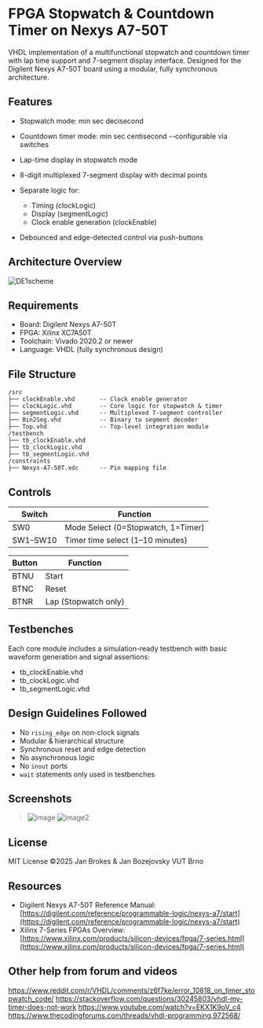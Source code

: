 # FPGA Stopwatch & Countdown Timer on Nexys A7-50T

VHDL implementation of a multifunctional stopwatch and countdown timer with lap time support and 7-segment display interface. Designed for the Digilent Nexys A7-50T board using a modular, fully synchronous architecture.

## Features

* Stopwatch mode:  min  sec  decisecond
* Countdown timer mode:  min  sec  centisecond  --configurable via switches
* Lap-time display in stopwatch mode
* 8-digit multiplexed 7-segment display with decimal points
* Separate logic for:

  * Timing (clockLogic)
  * Display (segmentLogic)
  * Clock enable generation (clockEnable)
* Debounced and edge-detected control via push-buttons

## Architecture Overview


![DE1scheme](https://github.com/user-attachments/assets/f8de13e3-50c1-467e-b335-d4d2a87785f4)


## Requirements

* Board: Digilent Nexys A7-50T
* FPGA: Xilinx XC7A50T
* Toolchain: Vivado 2020.2 or newer
* Language: VHDL (fully synchronous design)

## File Structure

```
/src
├── clockEnable.vhd       -- Clock enable generator 
├── clockLogic.vhd        -- Core logic for stopwatch & timer
├── segmentLogic.vhd      -- Multiplexed 7-segment controller
├── Bin2Seg.vhd           -- Binary to segment decoder
├── Top.vhd               -- Top-level integration module
/testbench
├── tb_clockEnable.vhd
├── tb_clockLogic.vhd
├── tb_segmentLogic.vhd
/constraints
├── Nexys-A7-50T.xdc      -- Pin mapping file
```

## Controls

| Switch   | Function                           |
| -------  | ---------------------------------- |
| SW0      | Mode Select (0=Stopwatch, 1=Timer) |
| SW1–SW10 | Timer time select (1–10 minutes)   |


| Button | Function             |
| ------ | -------------------- |
| BTNU   | Start                |
| BTNC   | Reset                |
| BTNR   | Lap (Stopwatch only) |

## Testbenches

Each core module includes a simulation-ready testbench with basic waveform generation and signal assertions:

* tb\_clockEnable.vhd
* tb\_clockLogic.vhd
* tb\_segmentLogic.vhd

## Design Guidelines Followed

* No `rising_edge` on non-clock signals
* Modular & hierarchical structure
* Synchronous reset and edge detection
* No asynchronous logic
* No `inout` ports
* `wait` statements only used in testbenches

## Screenshots

> ![image](https://github.com/user-attachments/assets/7ff76ccf-64d2-4beb-a39d-36eec5c9ad8d)
> ![image2](https://github.com/user-attachments/assets/8e0926db-d1e1-4603-b698-8ad7ba7f59a9)



## License

MIT License
©2025 Jan Brokes & Jan Bozejovsky  VUT Brno

## Resources

* Digilent Nexys A7-50T Reference Manual: [https://digilent.com/reference/programmable-logic/nexys-a7/start](https://digilent.com/reference/programmable-logic/nexys-a7/start)
* Xilinx 7-Series FPGAs Overview: [https://www.xilinx.com/products/silicon-devices/fpga/7-series.html](https://www.xilinx.com/products/silicon-devices/fpga/7-series.html)

## Other help from forum and videos
https://www.reddit.com/r/VHDL/comments/z6f7ke/error_10818_on_timer_stopwatch_code/
https://stackoverflow.com/questions/30245803/vhdl-my-timer-does-not-work
https://www.youtube.com/watch?v=EKX1K9oV_c4
https://www.thecodingforums.com/threads/vhdl-programming.972568/
